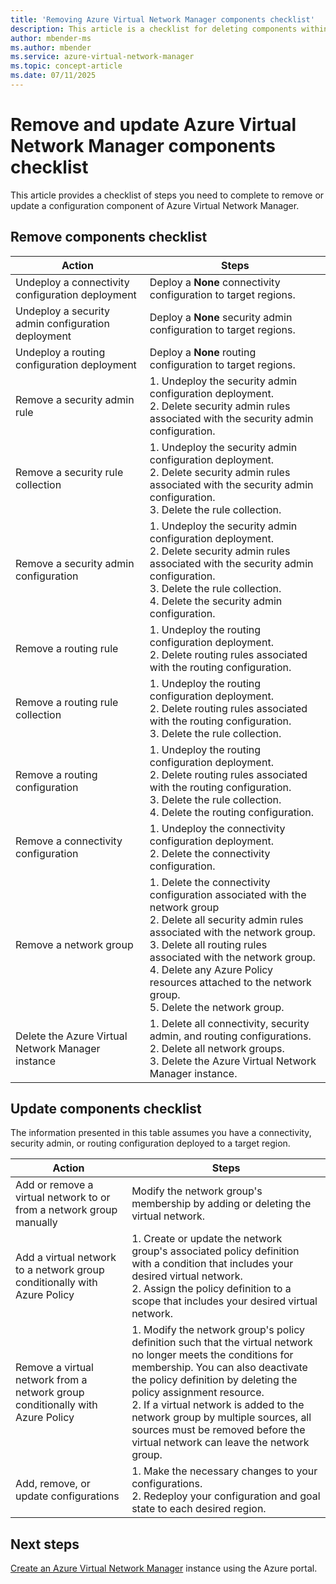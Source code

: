 ```yaml
---
title: 'Removing Azure Virtual Network Manager components checklist'
description: This article is a checklist for deleting components within Azure Virtual Network Manager.
author: mbender-ms
ms.author: mbender
ms.service: azure-virtual-network-manager
ms.topic: concept-article
ms.date: 07/11/2025
---
```


# Remove and update Azure Virtual Network Manager components checklist

This article provides a checklist of steps you need to complete to remove or update a configuration component of Azure Virtual Network Manager.

## <a name="remove"></a>Remove components checklist

| Action | Steps | 
| ------ | ----- |
| Undeploy a connectivity configuration deployment | Deploy a **None** connectivity configuration to target regions. |
| Undeploy a security admin configuration deployment | Deploy a **None** security admin configuration to target regions. |
| Undeploy a routing configuration deployment | Deploy a **None** routing configuration to target regions. |
| Remove a security admin rule | 1. Undeploy the security admin configuration deployment. </br> 2. Delete security admin rules associated with the security admin configuration. |
| Remove a security rule collection | 1. Undeploy the security admin configuration deployment. </br> 2. Delete security admin rules associated with the security admin configuration. </br> 3. Delete the rule collection. |
| Remove a security admin configuration | 1. Undeploy the security admin configuration deployment. </br> 2. Delete security admin rules associated with the security admin configuration. </br> 3. Delete the rule collection. </br> 4. Delete the security admin configuration. |
| Remove a routing rule | 1. Undeploy the routing configuration deployment. </br> 2. Delete routing rules associated with the routing configuration. |
| Remove a routing rule collection | 1. Undeploy the routing configuration deployment. </br> 2. Delete routing rules associated with the routing configuration. </br> 3. Delete the rule collection. |
| Remove a routing configuration | 1. Undeploy the routing configuration deployment. </br> 2. Delete routing rules associated with the routing configuration. </br> 3. Delete the rule collection. </br> 4. Delete the routing configuration. |
| Remove a connectivity configuration | 1. Undeploy the connectivity configuration deployment. </br> 2. Delete the connectivity configuration. |
| Remove a network group | 1. Delete the connectivity configuration associated with the network group </br> 2. Delete all security admin rules associated with the network group. </br> 3. Delete all routing rules associated with the network group. </br> 4. Delete any Azure Policy resources attached to the network group. </br> 5. Delete the network group. |
| Delete the Azure Virtual Network Manager instance | 1. Delete all connectivity, security admin, and routing configurations. </br> 2. Delete all network groups. </br> 3. Delete the Azure Virtual Network Manager instance. |

## Update components checklist

The information presented in this table assumes you have a connectivity, security admin, or routing configuration deployed to a target region.

| Action | Steps |
| ------ | ----- |
| Add or remove a virtual network to or from a network group manually | Modify the network group's membership by adding or deleting the virtual network. |
| Add a virtual network to a network group conditionally with Azure Policy | 1. Create or update the network group's associated policy definition with a condition that includes your desired virtual network. </br> 2. Assign the policy definition to a scope that includes your desired virtual network. |
| Remove a virtual network from a network group conditionally with Azure Policy | 1. Modify the network group's policy definition such that the virtual network no longer meets the conditions for membership. You can also deactivate the policy definition by deleting the policy assignment resource. </br> 2. If a virtual network is added to the network group by multiple sources, all sources must be removed before the virtual network can leave the network group. |
| Add, remove, or update configurations | 1. Make the necessary changes to your configurations. </br> 2. Redeploy your configuration and goal state to each desired region. |

## Next steps

[Create an Azure Virtual Network Manager](create-virtual-network-manager-portal.md) instance using the Azure portal.
